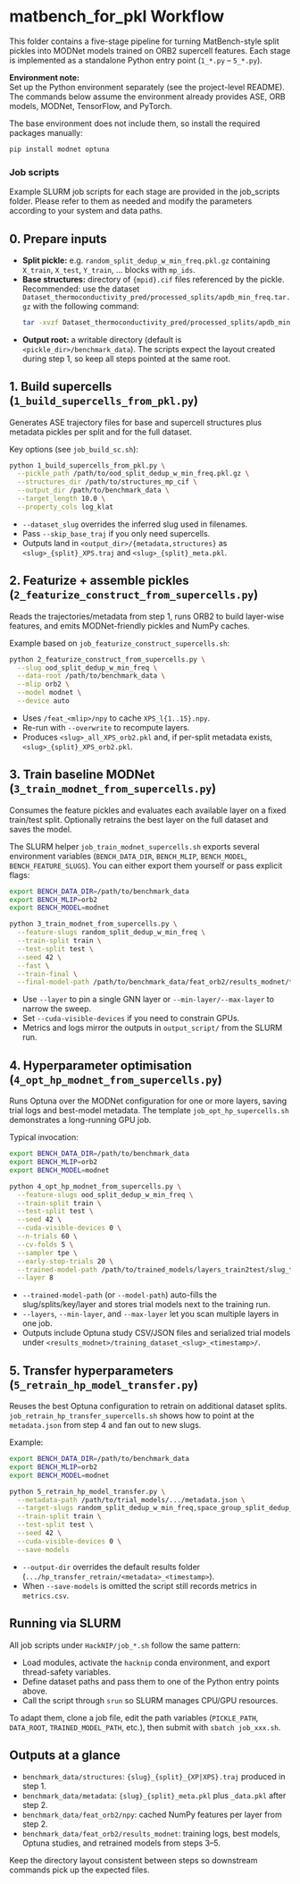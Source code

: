 # matbench_for_pkl Workflow

This folder contains a five-stage pipeline for turning MatBench-style split pickles into MODNet models trained on ORB2 supercell features. Each stage is implemented as a standalone Python entry point (`1_*.py` – `5_*.py`). 

**Environment note:**  
Set up the Python environment separately (see the project-level README).  
The commands below assume the environment already provides ASE, ORB models, MODNet, TensorFlow, and PyTorch.  
  
The base environment does not include them, so install the required packages manually:
```bash
pip install modnet optuna
```
### Job scripts
Example SLURM job scripts for each stage are provided in the job_scripts folder.
Please refer to them as needed and modify the parameters according to your system and data paths.

## 0. Prepare inputs
- **Split pickle:** e.g. `random_split_dedup_w_min_freq.pkl.gz` containing `X_train`, `X_test`, `Y_train`, … blocks with `mp_ids`.
- **Base structures:** directory of `{mpid}.cif` files referenced by the pickle.  
  Recommended: use the dataset `Dataset_thermoconductivity_pred/processed_splits/apdb_min_freq.tar.gz` with the following command:
  ```bash
  tar -xvzf Dataset_thermoconductivity_pred/processed_splits/apdb_min_freq.tar.gz -C <target_directory>
- **Output root:** a writable directory (default is `<pickle_dir>/benchmark_data`). The scripts expect the layout created during step 1, so keep all steps pointed at the same root.

## 1. Build supercells (`1_build_supercells_from_pkl.py`)
Generates ASE trajectory files for base and supercell structures plus metadata pickles per split and for the full dataset.

Key options (see `job_build_sc.sh`):
```bash
python 1_build_supercells_from_pkl.py \
  --pickle_path /path/to/ood_split_dedup_w_min_freq.pkl.gz \
  --structures_dir /path/to/structures_mp_cif \
  --output_dir /path/to/benchmark_data \
  --target_length 10.0 \
  --property_cols log_klat
```
- `--dataset_slug` overrides the inferred slug used in filenames.
- Pass `--skip_base_traj` if you only need supercells.
- Outputs land in `<output_dir>/{metadata,structures}` as `<slug>_{split}_XPS.traj` and `<slug>_{split}_meta.pkl`.

## 2. Featurize + assemble pickles (`2_featurize_construct_from_supercells.py`)
Reads the trajectories/metadata from step 1, runs ORB2 to build layer-wise features, and emits MODNet-friendly pickles and NumPy caches.

Example based on `job_featurize_construct_supercells.sh`:
```bash
python 2_featurize_construct_from_supercells.py \
  --slug ood_split_dedup_w_min_freq \
  --data-root /path/to/benchmark_data \
  --mlip orb2 \
  --model modnet \
  --device auto
```
- Uses `/feat_<mlip>/npy` to cache `XPS_l{1..15}.npy`.
- Re-run with `--overwrite` to recompute layers.
- Produces `<slug>_all_XPS_orb2.pkl` and, if per-split metadata exists, `<slug>_{split}_XPS_orb2.pkl`.

## 3. Train baseline MODNet (`3_train_modnet_from_supercells.py`)
Consumes the feature pickles and evaluates each available layer on a fixed train/test split. Optionally retrains the best layer on the full dataset and saves the model.

The SLURM helper `job_train_modnet_supercells.sh` exports several environment variables (`BENCH_DATA_DIR`, `BENCH_MLIP`, `BENCH_MODEL`, `BENCH_FEATURE_SLUGS`). You can either export them yourself or pass explicit flags:
```bash
export BENCH_DATA_DIR=/path/to/benchmark_data
export BENCH_MLIP=orb2
export BENCH_MODEL=modnet

python 3_train_modnet_from_supercells.py \
  --feature-slugs random_split_dedup_w_min_freq \
  --train-split train \
  --test-split test \
  --seed 42 \
  --fast \
  --train-final \
  --final-model-path /path/to/benchmark_data/feat_orb2/results_modnet/trained_models
```
- Use `--layer` to pin a single GNN layer or `--min-layer/--max-layer` to narrow the sweep.
- Set `--cuda-visible-devices` if you need to constrain GPUs.
- Metrics and logs mirror the outputs in `output_script/` from the SLURM run.

## 4. Hyperparameter optimisation (`4_opt_hp_modnet_from_supercells.py`)
Runs Optuna over the MODNet configuration for one or more layers, saving trial logs and best-model metadata. The template `job_opt_hp_supercells.sh` demonstrates a long-running GPU job.

Typical invocation:
```bash
export BENCH_DATA_DIR=/path/to/benchmark_data
export BENCH_MLIP=orb2
export BENCH_MODEL=modnet

python 4_opt_hp_modnet_from_supercells.py \
  --feature-slugs ood_split_dedup_w_min_freq \
  --train-split train \
  --test-split test \
  --seed 42 \
  --cuda-visible-devices 0 \
  --n-trials 60 \
  --cv-folds 5 \
  --sampler tpe \
  --early-stop-trials 20 \
  --trained-model-path /path/to/trained_models/layers_train2test/slug_train2test_XPS_orb2_l8.modnet \
  --layer 8
```
- `--trained-model-path` (or `--model-path`) auto-fills the slug/splits/key/layer and stores trial models next to the training run.
- `--layers`, `--min-layer`, and `--max-layer` let you scan multiple layers in one job.
- Outputs include Optuna study CSV/JSON files and serialized trial models under `<results_modnet>/training_dataset_<slug>_<timestamp>/`.

## 5. Transfer hyperparameters (`5_retrain_hp_model_transfer.py`)
Reuses the best Optuna configuration to retrain on additional dataset splits. `job_retrain_hp_transfer_supercells.sh` shows how to point at the `metadata.json` from step 4 and fan out to new slugs.

Example:
```bash
export BENCH_DATA_DIR=/path/to/benchmark_data
export BENCH_MLIP=orb2
export BENCH_MODEL=modnet

python 5_retrain_hp_model_transfer.py \
  --metadata-path /path/to/trial_models/.../metadata.json \
  --target-slugs random_split_dedup_w_min_freq,space_group_split_dedup_w_min_freq \
  --train-split train \
  --test-split test \
  --seed 42 \
  --cuda-visible-devices 0 \
  --save-models
```
- `--output-dir` overrides the default results folder (`.../hp_transfer_retrain/<metadata>_<timestamp>`).
- When `--save-models` is omitted the script still records metrics in `metrics.csv`.

## Running via SLURM
All job scripts under `HackNIP/job_*.sh` follow the same pattern:
- Load modules, activate the `hacknip` conda environment, and export thread-safety variables.
- Define dataset paths and pass them to one of the Python entry points above.
- Call the script through `srun` so SLURM manages CPU/GPU resources.

To adapt them, clone a job file, edit the path variables (`PICKLE_PATH`, `DATA_ROOT`, `TRAINED_MODEL_PATH`, etc.), then submit with `sbatch job_xxx.sh`.

## Outputs at a glance
- `benchmark_data/structures`: `{slug}_{split}_{XP|XPS}.traj` produced in step 1.
- `benchmark_data/metadata`: `{slug}_{split}_meta.pkl` plus `_data.pkl` after step 2.
- `benchmark_data/feat_orb2/npy`: cached NumPy features per layer from step 2.
- `benchmark_data/feat_orb2/results_modnet`: training logs, best models, Optuna studies, and retrained models from steps 3–5.

Keep the directory layout consistent between steps so downstream commands pick up the expected files.
